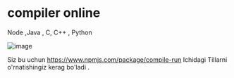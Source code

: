 # compiler online

Node ,Java , C, C++ , Python 

![image](https://user-images.githubusercontent.com/58214867/113585532-c8c20380-9645-11eb-8a24-c69c9f8aec41.png)


Siz bu uchun https://www.npmjs.com/package/compile-run Ichidagi Tillarni o'rnatishingiz kerag bo'ladi . 



